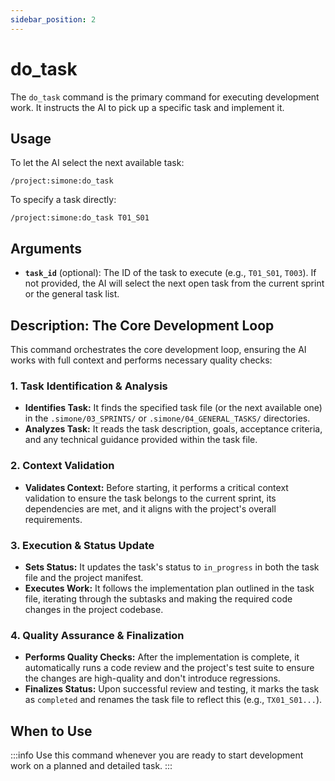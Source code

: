 ```yaml
---
sidebar_position: 2
---
```


# do_task

The `do_task` command is the primary command for executing development work. It instructs the AI to pick up a specific task and implement it.

## Usage

To let the AI select the next available task:
```
/project:simone:do_task
```

To specify a task directly:
```
/project:simone:do_task T01_S01
```

## Arguments

*   **`task_id`** (optional): The ID of the task to execute (e.g., `T01_S01`, `T003`). If not provided, the AI will select the next open task from the current sprint or the general task list.

## Description: The Core Development Loop

This command orchestrates the core development loop, ensuring the AI works with full context and performs necessary quality checks:

### 1. Task Identification & Analysis

*   **Identifies Task:** It finds the specified task file (or the next available one) in the `.simone/03_SPRINTS/` or `.simone/04_GENERAL_TASKS/` directories.
*   **Analyzes Task:** It reads the task description, goals, acceptance criteria, and any technical guidance provided within the task file.

### 2. Context Validation

*   **Validates Context:** Before starting, it performs a critical context validation to ensure the task belongs to the current sprint, its dependencies are met, and it aligns with the project's overall requirements.

### 3. Execution & Status Update

*   **Sets Status:** It updates the task's status to `in_progress` in both the task file and the project manifest.
*   **Executes Work:** It follows the implementation plan outlined in the task file, iterating through the subtasks and making the required code changes in the project codebase.

### 4. Quality Assurance & Finalization

*   **Performs Quality Checks:** After the implementation is complete, it automatically runs a code review and the project's test suite to ensure the changes are high-quality and don't introduce regressions.
*   **Finalizes Status:** Upon successful review and testing, it marks the task as `completed` and renames the task file to reflect this (e.g., `TX01_S01...`).

## When to Use

:::info
Use this command whenever you are ready to start development work on a planned and detailed task.
:::